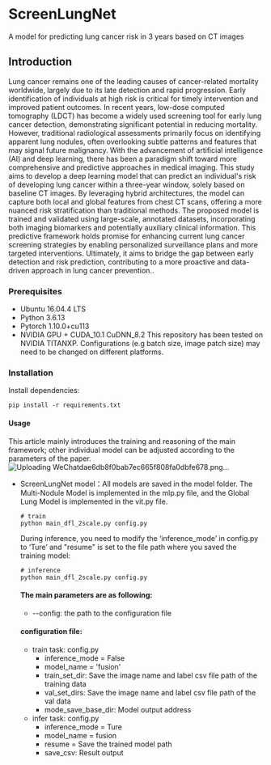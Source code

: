 # ScreenLungNet
A model for predicting lung cancer risk in 3 years based on CT images
## Introduction
Lung cancer remains one of the leading causes of cancer-related mortality worldwide, largely due to its late detection and rapid progression. Early identification of individuals at high risk is critical for timely intervention and improved patient outcomes. In recent years, low-dose computed tomography (LDCT) has become a widely used screening tool for early lung cancer detection, demonstrating significant potential in reducing mortality. However, traditional radiological assessments primarily focus on identifying apparent lung nodules, often overlooking subtle patterns and features that may signal future malignancy.
With the advancement of artificial intelligence (AI) and deep learning, there has been a paradigm shift toward more comprehensive and predictive approaches in medical imaging. This study aims to develop a deep learning model that can predict an individual's risk of developing lung cancer within a three-year window, solely based on baseline CT images. By leveraging hybrid architectures, the model can capture both local and global features from chest CT scans, offering a more nuanced risk stratification than traditional methods.
The proposed model is trained and validated using large-scale, annotated datasets, incorporating both imaging biomarkers and potentially auxiliary clinical information. This predictive framework holds promise for enhancing current lung cancer screening strategies by enabling personalized surveillance plans and more targeted interventions. Ultimately, it aims to bridge the gap between early detection and risk prediction, contributing to a more proactive and data-driven approach in lung cancer prevention..
### Prerequisites
- Ubuntu 16.04.4 LTS
- Python 3.6.13
- Pytorch 1.10.0+cu113
- NVIDIA GPU + CUDA_10.1 CuDNN_8.2
This repository has been tested on NVIDIA TITANXP. Configurations (e.g batch size, image patch size) may need to be changed on different platforms.

### Installation
Install dependencies:

```
pip install -r requirements.txt
```

#### Usage
This article mainly introduces the training and reasoning of the main framework; other individual model can be adjusted according to the parameters of the paper.
![Uploading WeChatdae6db8f0bab7ec665f808fa0dbfe678.png…]()

- ScreenLungNet model：All models are saved in the model folder. The Multi-Nodule Model is implemented in the mlp.py file, and the Global Lung Model is implemented in the vit.py file.
    ```
    # train 
    python main_dfl_2scale.py config.py
    ```
    During inference, you need to modify the ‘inference_mode’ in config.py to ‘Ture’ and "resume" is set to the file path where you saved the training model:
    ```
    # inference 
    python main_dfl_2scale.py config.py
    ```
    #### The main parameters are as following:
    - --config: the path to the configuration file
    #### configuration file:
    - train task: config.py
      - inference_mode = False
      - model_name = 'fusion'
      - train_set_dir: Save the image name and label csv file path of the training data
      - val_set_dirs: Save the image name and label csv file path of the val data
      - mode_save_base_dir: Model output address
    - infer task: config.py
      - inference_mode = Ture
      - model_name = fusion
      - resume = Save the trained model path
      - save_csv: Result output
      
